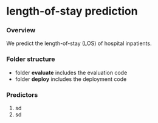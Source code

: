 # length-of-stay prediction
### Overview
We predict the length-of-stay (LOS) of hospital inpatients.

### Folder structure
- folder **evaluate** includes the evaluation code
- folder **deploy** includes the deployment code

### Predictors
1. sd
1. sd

